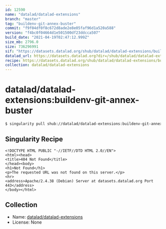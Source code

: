 ```yaml
---
id: 12590
name: "datalad/datalad-extensions"
branch: "master"
tag: "buildenv-git-annex-buster"
commit: "f9f04df0f8c672d8ade2e8e05faf96d1a520a588"
version: "f4bc0f04664d1e501500df23ddcca507"
build_date: "2021-04-19T02:47:12.999Z"
size_mb: 2796.0
size: 736296991
sif: "https://datasets.datalad.org/shub/datalad/datalad-extensions/buildenv-git-annex-buster/2021-04-19-f9f04df0-f4bc0f04/f4bc0f04664d1e501500df23ddcca507.sif"
datalad_url: https://datasets.datalad.org?dir=/shub/datalad/datalad-extensions/buildenv-git-annex-buster/2021-04-19-f9f04df0-f4bc0f04/
recipe: https://datasets.datalad.org/shub/datalad/datalad-extensions/buildenv-git-annex-buster/2021-04-19-f9f04df0-f4bc0f04/Singularity
collection: datalad/datalad-extensions
---
```


# datalad/datalad-extensions:buildenv-git-annex-buster

```bash
$ singularity pull shub://datalad/datalad-extensions:buildenv-git-annex-buster
```

## Singularity Recipe

```singularity
<!DOCTYPE HTML PUBLIC "-//IETF//DTD HTML 2.0//EN">
<html><head>
<title>404 Not Found</title>
</head><body>
<h1>Not Found</h1>
<p>The requested URL was not found on this server.</p>
<hr>
<address>Apache/2.4.38 (Debian) Server at datasets.datalad.org Port 443</address>
</body></html>
```

## Collection

 - Name: [datalad/datalad-extensions](https://github.com/datalad/datalad-extensions)
 - License: None

